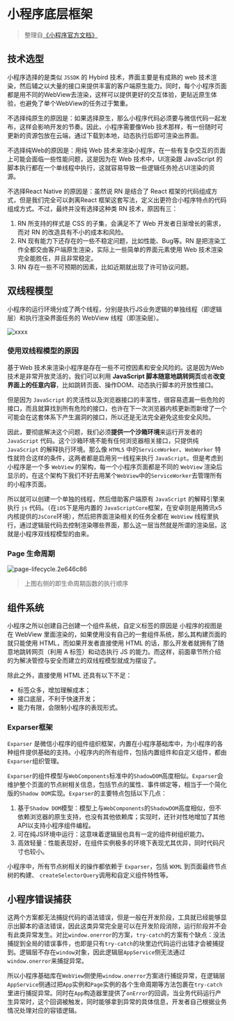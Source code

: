 # 小程序底层框架

> 整理自[《小程序官方文档》](https://developers.weixin.qq.com/ebook?action=get_post_info&docid=0008aeea9a8978ab0086a685851c0a)

## 技术选型

小程序选择的是类似 `JSSDK` 的 Hybird 技术，界面主要是有成熟的 web 技术渲染，然后辅之以大量的接口来提供丰富的客户端原生能力。同时，每个小程序页面都是用不同的WebView去渲染，这样可以提供更好的交互体验，更贴近原生体验，也避免了单个WebView的任务过于繁重。

不选择纯原生的原因是：如果选择原生，那么小程序代码必须要与微信代码一起发布，这样会影响开发的节奏。因此，小程序需要像Web 技术那样，有一份随时可更新的资源包放在云端，通过下载到本地，动态执行后即可渲染出界面。

不选择纯Web的原因是：用纯 Web 技术来渲染小程序，在一些有复杂交互的页面上可能会面临一些性能问题，这是因为在 Web 技术中，UI渲染跟 JavaScript 的脚本执行都在一个单线程中执行，这就容易导致一些逻辑任务抢占UI渲染的资源。

不选择React Native 的原因是：虽然说 RN 是结合了 React 框架的代码组成方式，但是我们完全可以剥离React 框架这套写法，定义出更符合小程序特点的代码组成方式。不过，最终并没有选择这种类 RN 技术，原因有三：

1. RN 所支持的样式是 CSS 的子集，会满足不了 Web 开发者日渐增长的需求，而对 RN 的改造具有不小的成本和风险。
2. RN 现有能力下还存在的一些不稳定问题，比如性能、Bug等。RN 是把渲染工作全都交由客户端原生渲染，实际上一些简单的界面元素使用 Web 技术渲染完全能胜任，并且非常稳定。
3. RN 存在一些不可预期的因素，比如近期就出现了许可协议问题。

## 双线程模型

小程序的运行环境分成了两个线程，分别是执行JS业务逻辑的单独线程（即逻辑层）和执行渲染界面任务的 WebView 线程（即渲染层）。

![xxxx](https://cdn.jsdelivr.net/gh/Huanqiang/imgBed/blog/xxxx.png)

### 使用双线程模型的原因

基于Web 技术来渲染小程序是存在一些不可控因素和安全风险的。这是因为Web技术是非常开放灵活的，我们可以利用 **JavaScript 脚本随意地跳转网页**或者**改变界面上的任意内容**，比如跳转页面、操作DOM、动态执行脚本的开放性接口。

但是因为 `JavaScript` 的灵活性以及浏览器接口的丰富性，很容易遗漏一些危险的接口，而且就算找到所有危险的接口，也许在下一次浏览器内核更新而新增了一个可能会在这套体系下产生漏洞的接口，所以还是无法完全避免这些安全风险。

因此，要彻底解决这个问题，我们必须**提供一个沙箱环境**来运行开发者的 `JavaScript` 代码。这个沙箱环境不能有任何浏览器相关接口，只提供纯 `JavaScript` 的解释执行环境。那么像 `HTML5` 中的`ServiceWorker`、`WebWorker` 特性就符合这样的条件，这两者都是启用另一线程来执行 `JavaScript`。但是考虑到小程序是一个多 `WebView` 的架构，每一个小程序页面都是不同的 `WebView` 渲染后显示的，在这个架构下我们不好去用某个`WebView`中的`ServiceWorker`去管理所有的小程序页面。

所以就可以创建一个单独的线程，然后借助客户端原有 `JavaScript` 的解释引擎来执行 `js` 代码。（在`iOS`下是用内置的 `JavaScriptCore`框架，在安卓则是用腾讯x5内核提供的`JsCore`环境），然后把界面渲染相关的任务全都在 `WebView` 线程里执行，通过逻辑层代码去控制渲染哪些界面，那么这一层当然就是所谓的渲染层。这就是小程序双线程模型的由来。

###  Page 生命周期

![page-lifecycle.2e646c86](https://cdn.jsdelivr.net/gh/Huanqiang/imgBed/blog/page-lifecycle.2e646c86.png)

> 上图右侧的即生命周期函数的执行顺序

## 组件系统

小程序之所以创建自己创建一个组件系统，自定义标签的原因是 小程序的视图是在 WebView 里面渲染的，如果使用没有自己的一套组件系统，那么其构建页面的就只能使用 HTML，而如果开发者直接使用 HTML 的话，那么开发者就拥有了随意地跳转网页（利用 A 标签）和动态执行 JS 的能力。而这样，前面章节所介绍的为解决管控与安全而建立的双线程模型就成为摆设了。

除此之外，直接使用 HTML 还具有以下不足：

* 标签众多，增加理解成本；
* 接口底层，不利于快速开发；
* 能力有限，会限制小程序的表现形式。

###  Exparser框架

`Exparser` 是微信小程序的组件组织框架，内置在小程序基础库中，为小程序的各种组件提供基础的支持。小程序内的所有组件，包括内置组件和自定义组件，都由`Exparser`组织管理。

`Exparser`的组件模型与`WebComponents`标准中的`ShadowDOM`高度相似。`Exparser`会维护整个页面的节点树相关信息，包括节点的属性、事件绑定等，相当于一个简化版的`Shadow DOM`实现。`Exparser`的主要特点包括以下几点：

1. 基于`Shadow DOM`模型：模型上与`WebComponents`的`ShadowDOM`高度相似，但不依赖浏览器的原生支持，也没有其他依赖库；实现时，还针对性地增加了其他API以支持小程序组件编程。
2. 可在纯JS环境中运行：这意味着逻辑层也具有一定的组件树组织能力。
3. 高效轻量：性能表现好，在组件实例极多的环境下表现尤其优异，同时代码尺寸也较小。

小程序中，所有节点树相关的操作都依赖于 `Exparser`，包括 `WXML` 到页面最终节点树的构建、 `createSelectorQuery`调用和自定义组件特性等。

## 小程序错误捕获

这两个方案都无法捕捉代码的语法错误，但是一般在开发阶段，工具就已经能够显示出脚本的语法错误，因此这类异常完全是可以在开发阶段消除，运行阶段并不会有此类异常发生。对比`window.onerror`的方案，`try-catch`的方案有个缺点：没法捕捉到全局的错误事件，也即是只有`try-catch`的块里边代码运行出错才会被捕捉到。逻辑层不存在`window`对象，因此逻辑层`AppService`侧无法通过`window.onerror`来捕捉异常。

所以小程序基础库在`WebView`侧使用`window.onerror`方案进行捕捉异常，在逻辑层`AppService`侧通过把`App`实例和`Page`实例的各个生命周期等方法包裹在`try-catch`里进行捕捉异常。同时在`App`构造器里提供了`onError`的回调，当业务代码运行产生异常时，这个回调被触发，同时能够拿到异常的具体信息，开发者自己根据业务情况处理对应的容错逻辑。

